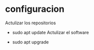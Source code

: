 ﻿# configuracion

Actulizar los repositorios
 - sudo apt update
Actulizar el software

- sudo apt upgrade
